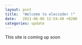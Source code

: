 ```yaml
---
layout: post
title:  "Welcome to eleccoder !"
date:   2021-06-06 12:54:40 +0200
categories: update
---
```

This site is coming up soon

